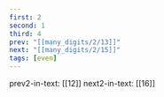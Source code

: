 ```yaml
---
first: 2
second: 1
third: 4
prev: "[[many_digits/2/13]]"
next: "[[many_digits/2/15]]"
tags: [even]
---
```

prev2-in-text: [[12]]
next2-in-text: [[16]]
